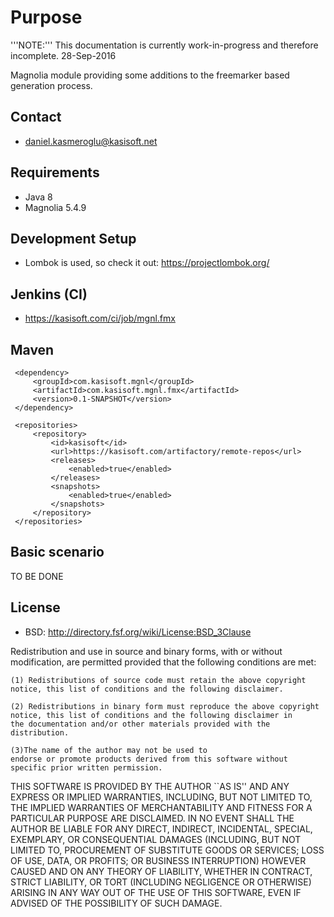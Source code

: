 Purpose
=======

'''NOTE:''' This documentation is currently work-in-progress and therefore incomplete. 28-Sep-2016

Magnolia module providing some additions to the freemarker based generation process.


Contact
-------

* daniel.kasmeroglu@kasisoft.net


Requirements
------------

 * Java 8
 * Magnolia 5.4.9


Development Setup
-----------------

* Lombok is used, so check it out: https://projectlombok.org/


Jenkins (CI)
------------

* https://kasisoft.com/ci/job/mgnl.fmx


Maven
-----

     <dependency>
         <groupId>com.kasisoft.mgnl</groupId>
         <artifactId>com.kasisoft.mgnl.fmx</artifactId>
         <version>0.1-SNAPSHOT</version>
     </dependency>
     
     <repositories>
         <repository>
             <id>kasisoft</id>
             <url>https://kasisoft.com/artifactory/remote-repos</url>
             <releases>
                 <enabled>true</enabled>
             </releases>
             <snapshots>
                 <enabled>true</enabled>
             </snapshots>
         </repository>
     </repositories>
     
     
Basic scenario
--------------

TO BE DONE


License
-------

* BSD: http://directory.fsf.org/wiki/License:BSD_3Clause

Redistribution and use in source and binary forms, with or without
modification, are permitted provided that the following conditions are
met:

    (1) Redistributions of source code must retain the above copyright
    notice, this list of conditions and the following disclaimer. 

    (2) Redistributions in binary form must reproduce the above copyright
    notice, this list of conditions and the following disclaimer in
    the documentation and/or other materials provided with the
    distribution.  
    
    (3)The name of the author may not be used to
    endorse or promote products derived from this software without
    specific prior written permission.

THIS SOFTWARE IS PROVIDED BY THE AUTHOR ``AS IS'' AND ANY EXPRESS OR
IMPLIED WARRANTIES, INCLUDING, BUT NOT LIMITED TO, THE IMPLIED
WARRANTIES OF MERCHANTABILITY AND FITNESS FOR A PARTICULAR PURPOSE ARE
DISCLAIMED. IN NO EVENT SHALL THE AUTHOR BE LIABLE FOR ANY DIRECT,
INDIRECT, INCIDENTAL, SPECIAL, EXEMPLARY, OR CONSEQUENTIAL DAMAGES
(INCLUDING, BUT NOT LIMITED TO, PROCUREMENT OF SUBSTITUTE GOODS OR
SERVICES; LOSS OF USE, DATA, OR PROFITS; OR BUSINESS INTERRUPTION)
HOWEVER CAUSED AND ON ANY THEORY OF LIABILITY, WHETHER IN CONTRACT,
STRICT LIABILITY, OR TORT (INCLUDING NEGLIGENCE OR OTHERWISE) ARISING
IN ANY WAY OUT OF THE USE OF THIS SOFTWARE, EVEN IF ADVISED OF THE
POSSIBILITY OF SUCH DAMAGE.